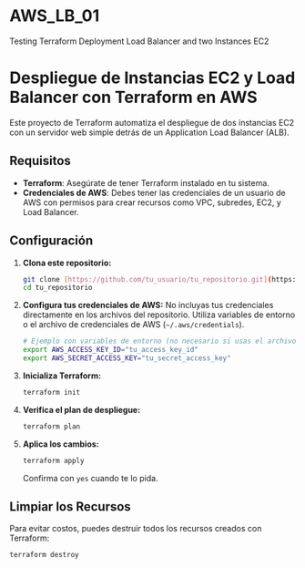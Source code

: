 # AWS_LB_01
Testing Terraform Deployment Load Balancer and two Instances EC2

# Despliegue de Instancias EC2 y Load Balancer con Terraform en AWS

Este proyecto de Terraform automatiza el despliegue de dos instancias EC2 con un servidor web simple detrás de un Application Load Balancer (ALB).

## Requisitos

* **Terraform**: Asegúrate de tener Terraform instalado en tu sistema.
* **Credenciales de AWS**: Debes tener las credenciales de un usuario de AWS con permisos para crear recursos como VPC, subredes, EC2, y Load Balancer.

## Configuración

1.  **Clona este repositorio:**
    ```bash
    git clone [https://github.com/tu_usuario/tu_repositorio.git](https://github.com/tu_usuario/tu_repositorio.git)
    cd tu_repositorio
    ```

2.  **Configura tus credenciales de AWS:**
    No incluyas tus credenciales directamente en los archivos del repositorio. Utiliza variables de entorno o el archivo de credenciales de AWS (`~/.aws/credentials`).

    ```bash
    # Ejemplo con variables de entorno (no necesario si usas el archivo de credenciales)
    export AWS_ACCESS_KEY_ID="tu_access_key_id"
    export AWS_SECRET_ACCESS_KEY="tu_secret_access_key"
    ```

3.  **Inicializa Terraform:**
    ```bash
    terraform init
    ```

4.  **Verifica el plan de despliegue:**
    ```bash
    terraform plan
    ```

5.  **Aplica los cambios:**
    ```bash
    terraform apply
    ```
    Confirma con `yes` cuando te lo pida.

## Limpiar los Recursos

Para evitar costos, puedes destruir todos los recursos creados con Terraform:

```bash
terraform destroy
